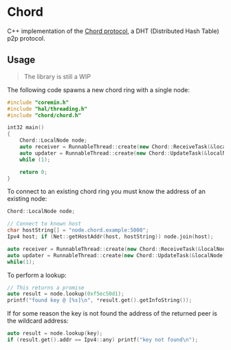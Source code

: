 # Chord

C++ implementation of the [Chord protocol](https://pdos.csail.mit.edu/papers/ton:chord/paper-ton.pdf), a DHT (Distributed Hash Table) p2p protocol.

## Usage

> The library is still a WIP

The following code spawns a new chord ring with a single node:

```cpp
#include "coremin.h"
#include "hal/threading.h"
#include "chord/chord.h"

int32 main()
{
	Chord::LocalNode node;
	auto receiver = RunnableThread::create(new Chord::ReceiveTask(&localNode), "Receiver");
	auto updater = RunnableThread::create(new Chord::UpdateTask(&localNode), "Updater");
	while (1);

	return 0;
}
```

To connect to an existing chord ring you must know the address of an existing node:

```cpp
Chord::LocalNode node;

// Connect to known host
char hostString[] = "node.chord.example:5000";
Ipv4 host; if (Net::getHostAddr(host, hostString)) node.join(host);

auto receiver = RunnableThread::create(new Chord::ReceiveTask(&localNode), "Receiver");
auto updater = RunnableThread::create(new Chord::UpdateTask(&localNode), "Updater");
while(1);
```

To perform a lookup:

```cpp
// This returns a promise
auto result = node.lookup(0xf5ec50d1);
printf("found key @ [%s]\n", *result.get().getInfoString());
```

If for some reason the key is not found the address of the returned peer is the wildcard address:

```cpp
auto result = node.lookup(key);
if (result.get().addr == Ipv4::any) printf("key not found\n");
```
